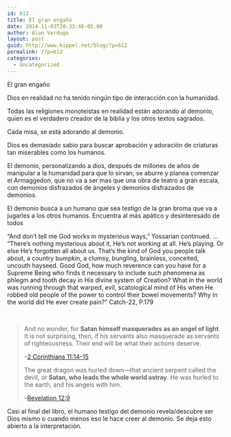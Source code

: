```yaml
---
id: 612
title: El gran engaño
date: 2014-11-03T20:33:48-05:00
author: Alan Verdugo
layout: post
guid: http://www.kippel.net/blog/?p=612
permalink: /?p=612
categories:
  - Uncategorized
---
```

El gran engaño

Dios en realidad no ha tenido ningún tipo de interacción con la humanidad.

Todas las religiones monoteístas en realidad están adorando al demonio, quien es el verdadero creador de la biblia y los otros textos sagrados.

Cada misa, se está adorando al demonio.

Dios es demasiado sabio para buscar aprobación y adoración de criaturas tan miserables como los humanos.

El demonio, personalizando a dios, después de millones de años de manipular a la humanidad para que lo sirvan, se aburre y planea comenzar el Armaggedon, que no va a ser mas que una obra de teatro a gran escala, con demonios disfrazados de ángeles y demonios disfrazados de demonios.

El demonio busca a un humano que sea testigo de la gran broma que va a jugarles a los otros humanos. Encuentra al más apático y desinteresado de todos

&#8220;And don&#8217;t tell me God works in mysterious ways,&#8221; Yossarian continued. … &#8220;There&#8217;s nothing mysterious about it, He&#8217;s not working at all. He&#8217;s playing. Or else He&#8217;s forgotten all about us. That&#8217;s the kind of God you people talk about, a country bumpkin, a clumsy, bungling, brainless, conceited, uncouth hayseed. Good God, how much reverence can you have for a Supreme Being who finds it necessary to include such phenomena as phlegm and tooth decay in His divine system of Creation? What in the world was running through that warped, evil, scatological mind of His when He robbed old people of the power to control their bowel movements? Why in the world did He ever create pain?&#8221; Catch-22, P.179

&nbsp;

> And no wonder, for **Satan himself masquerades as an angel of light**. It is not surprising, then, if his servants also masquerade as servants of righteousness. Their end will be what their actions deserve.
> 
> &#8211;<a href="https://www.biblegateway.com/passage/?search=2+Corinthians+11%3A14-15&version=NIV" target="_blank">2 Corinthians 11:14-15</a>
> 
> The great dragon was hurled down—that ancient serpent called the devil, or **Satan, who leads the whole world astray**. He was hurled to the earth, and his angels with him.
> 
> &#8211;<a href="https://www.biblegateway.com/passage/?search=Revelation+12%3A9&version=NIV" target="_blank">Revelation 12:9</a>

Casi al final del libro, el humano testigo del demonio revela/descubre ser Dios mismo o cuando menos eso le hace creer al demonio. Se deja esto abierto a la interpretación.